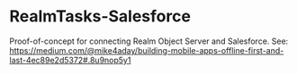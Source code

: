 # RealmTasks-Salesforce
Proof-of-concept for connecting Realm Object Server and Salesforce.
See: https://medium.com/@mike4aday/building-mobile-apps-offline-first-and-last-4ec89e2d5372#.8u9nop5y1
